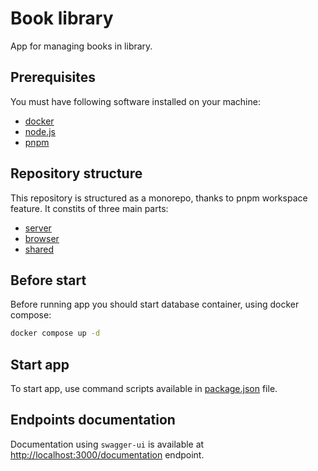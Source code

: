 # Book library

App for managing books in library.

## Prerequisites

You must have following software installed on your machine:

- [docker](https://docs.docker.com/engine/install/)
- [node.js](https://nodejs.org/en)
- [pnpm](https://pnpm.io/installation)

## Repository structure

This repository is structured as a monorepo, thanks to pnpm workspace feature. It constits of three main parts:

- [server](server/README.md)
- [browser](browser/README.md)
- [shared](shared/README.md)

## Before start

Before running app you should start database container, using docker compose:

```sh
docker compose up -d
```

## Start app

To start app, use command scripts available in [package.json](package.json#L10) file.

## Endpoints documentation

Documentation using `swagger-ui` is available at [http://localhost:3000/documentation](http://localhost:3000/documentation) endpoint.
